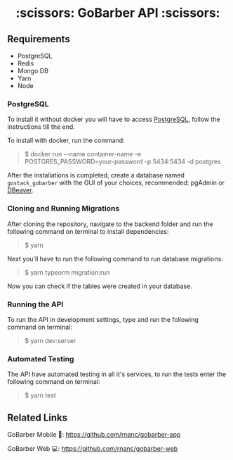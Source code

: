  <center><h1>:scissors: GoBarber API :scissors:</h1></center>

## Requirements

- PostgreSQL
- Redis
- Mongo DB
- Yarn
- Node

### PostgreSQL

To install it without docker you will have to access [PostgreSQL](https://www.postgresql.org/), follow the instructions till the end.

To install with docker, run the command:

> $ docker run --name container-name -e POSTGRES_PASSWORD=your-password -p 5434:5434 -d postgres

After the installations is completed, create a database named `gostack_gobarber` with the GUI of your choices, recommended: pgAdmin or [DBeaver](https://dbeaver.io/).

### Cloning and Running Migrations

After cloning the repository, navigate to the backend folder and run the following command on terminal to install dependencies:

> $ yarn

Next you'll have to run the following command to run database migrations:

> $ yarn typeorm migration:run

Now you can check if the tables were created in your database.

### Running the API

To run the API in development settings, type and run the following command on terminal:

> $ yarn dev:server

### Automated Testing

The API have automated testing in all it's services, to run the tests enter the following command on terminal:

> $ yarn test

## Related Links

GoBarber Mobile :iphone:: https://github.com/rnanc/gobarber-app

GoBarber Web :computer:: https://github.com/rnanc/gobarber-web

